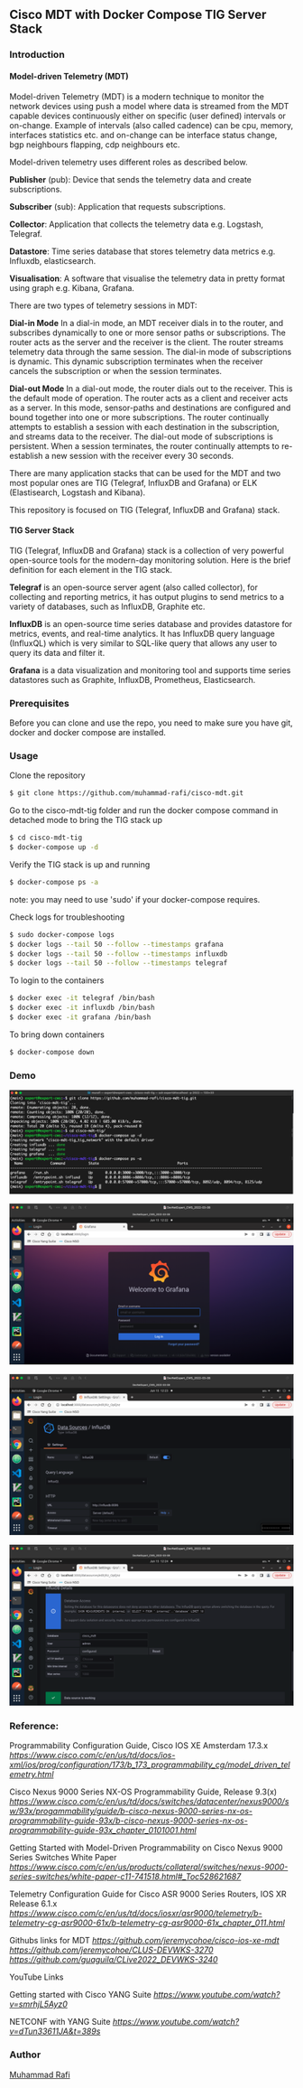 ## Cisco MDT with Docker Compose TIG Server Stack

### Introduction 

#### Model-driven Telemetry (MDT)

Model-driven Telemetry (MDT) is a modern technique to monitor the network devices using push a model where data is streamed from the MDT capable devices continuously either on specific (user defined) intervals or on-change. Example of intervals (also called cadence) can be cpu, memory, interfaces statistics etc. and on-change can be interface status change, bgp neighbours flapping, cdp neighbours etc.

Model-driven telemetry uses different roles as described below.

__Publisher__ (pub): Device that sends the telemetry data and create subscriptions.

__Subscriber__ (sub): Application that requests subscriptions.

__Collector__: Application that collects the telemetry data e.g. Logstash, Telegraf. 

__Datastore__: Time series database that stores telemetry data metrics e.g. Influxdb, elasticsearch.

__Visualisation__: A software that visualise the telemetry data in pretty format using graph e.g. Kibana, Grafana.

There are two types of telemetry sessions in MDT: 

__Dial-in Mode__
In a dial-in mode, an MDT receiver dials in to the router, and subscribes dynamically to one or more sensor paths or subscriptions. The router acts as the server and the receiver is the client. The router streams telemetry data through the same session. The dial-in mode of subscriptions is dynamic. This dynamic subscription terminates when the receiver cancels the subscription or when the session terminates.

__Dial-out Mode__
In a dial-out mode, the router dials out to the receiver. This is the default mode of operation. The router acts as a client and receiver acts as a server. In this mode, sensor-paths and destinations are configured and bound together into one or more subscriptions. The router continually attempts to establish a session with each destination in the subscription, and streams data to the receiver. The dial-out mode of subscriptions is persistent. When a session terminates, the router continually attempts to re-establish a new session with the receiver every 30 seconds.

There are many application stacks that can be used for the MDT and two most popular ones are TIG (Telegraf, InfluxDB and Grafana) or ELK (Elastisearch, Logstash and Kibana). 

This repository is focused on TIG (Telegraf, InfluxDB and Grafana) stack. 

#### TIG Server Stack 

TIG (Telegraf, InfluxDB and Grafana) stack is a collection of very powerful open-source tools for the modern-day monitoring solution. Here is the brief definition for each element in the TIG stack.

__Telegraf__ is an open-source server agent (also called collector), for collecting and reporting metrics, it has output plugins to send metrics to a variety of databases, such as InfluxDB, Graphite etc.

__InfluxDB__ is an open-source time series database and provides datastore for metrics, events, and real-time analytics. It has InfluxDB query language (InfluxQL) which is very similar to SQL-like query that allows any user to query its data and filter it.

__Grafana__ is a data visualization and monitoring tool and supports time series datastores such as Graphite, InfluxDB, Prometheus, Elasticsearch.

### Prerequisites

Before you can clone and use the repo, you need to make sure you have git, docker and docker compose are installed. 

### Usage

Clone the repository 
```bash
$ git clone https://github.com/muhammad-rafi/cisco-mdt.git
```

Go to the cisco-mdt-tig folder and run the docker compose command in detached mode to bring the TIG stack up
```bash
$ cd cisco-mdt-tig
$ docker-compose up -d
```

Verify the TIG stack is up and running 
```bash
$ docker-compose ps -a
```
note: you may need to use 'sudo' if your docker-compose requires.

Check logs for troubleshooting 
```bash
$ sudo docker-compose logs
$ docker logs --tail 50 --follow --timestamps grafana
$ docker logs --tail 50 --follow --timestamps influxdb
$ docker logs --tail 50 --follow --timestamps telegraf
```

To login to the containers
```bash
$ docker exec -it telegraf /bin/bash
$ docker exec -it influxdb /bin/bash
$ docker exec -it grafana /bin/bash
```

To bring down containers
```bash
$ docker-compose down
```

### Demo

![App Screenshot](https://github.com/muhammad-rafi/cisco-mdt-tig/blob/main/images/tig_install.png)

![App Screenshot](https://github.com/muhammad-rafi/cisco-mdt-tig/blob/main/images/grafana_login_page.png)

![App Screenshot](https://github.com/muhammad-rafi/cisco-mdt-tig/blob/main/images/add_influxdb_grafana_1.png)

![App Screenshot](https://github.com/muhammad-rafi/cisco-mdt-tig/blob/main/images/add_influxdb_grafana_2.png)

### Reference: 

Programmability Configuration Guide, Cisco IOS XE Amsterdam 17.3.x
*https://www.cisco.com/c/en/us/td/docs/ios-xml/ios/prog/configuration/173/b_173_programmability_cg/model_driven_telemetry.html*

Cisco Nexus 9000 Series NX-OS Programmability Guide, Release 9.3(x)
*https://www.cisco.com/c/en/us/td/docs/switches/datacenter/nexus9000/sw/93x/progammability/guide/b-cisco-nexus-9000-series-nx-os-programmability-guide-93x/b-cisco-nexus-9000-series-nx-os-programmability-guide-93x_chapter_0101001.html*

Getting Started with Model-Driven Programmability on Cisco Nexus 9000 Series Switches White Paper
*https://www.cisco.com/c/en/us/products/collateral/switches/nexus-9000-series-switches/white-paper-c11-741518.html#_Toc528621687*

Telemetry Configuration Guide for Cisco ASR 9000 Series Routers, IOS XR Release 6.1.x
*https://www.cisco.com/c/en/us/td/docs/iosxr/asr9000/telemetry/b-telemetry-cg-asr9000-61x/b-telemetry-cg-asr9000-61x_chapter_011.html*

Githubs links for MDT
*https://github.com/jeremycohoe/cisco-ios-xe-mdt*
*https://github.com/jeremycohoe/CLUS-DEVWKS-3270*
*https://github.com/guaguila/CLive2022_DEVWKS-3240*

YouTube Links 

Getting started with Cisco YANG Suite
*https://www.youtube.com/watch?v=smrhjL5Ayz0*

NETCONF with YANG Suite
*https://www.youtube.com/watch?v=dTun33611JA&t=389s*

### Author 
[Muhammad Rafi](https://www.linkedin.com/in/muhammad-rafi-0a37a248/)

